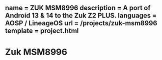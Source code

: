 name = ZUK MSM8996
description = A port of Android 13 &amp; 14 to the Zuk Z2 PLUS.
languages = AOSP / LineageOS
url = /projects/zuk-msm8996
template = project.html
---

# Zuk MSM8996
